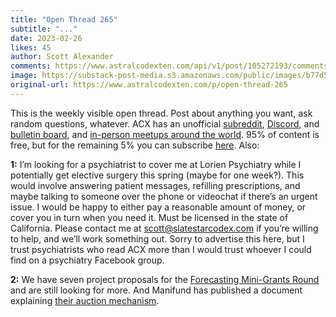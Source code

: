```yaml
---
title: "Open Thread 265"
subtitle: "..."
date: 2023-02-26
likes: 45
author: Scott Alexander
comments: https://www.astralcodexten.com/api/v1/post/105272193/comments?&all_comments=true
image: https://substack-post-media.s3.amazonaws.com/public/images/b77d5ce6-8c9d-4cf3-8384-54e6c3330f6e_255x255.webp
original-url: https://www.astralcodexten.com/p/open-thread-265
---
```

This is the weekly visible open thread. Post about anything you want, ask random questions, whatever. ACX has an unofficial [subreddit](https://www.reddit.com/r/slatestarcodex/), [Discord](https://discord.gg/RTKtdut), and [bulletin board](https://www.datasecretslox.com/index.php), and [in-person meetups around the world](https://www.lesswrong.com/community?filters%5B0%5D=SSC). 95% of content is free, but for the remaining 5% you can subscribe [here](https://astralcodexten.substack.com/subscribe?). Also:

**1:** I’m looking for a psychiatrist to cover me at Lorien Psychiatry while I potentially get elective surgery this spring (maybe for one week?). This would involve answering patient messages, refilling prescriptions, and maybe talking to someone over the phone or videochat if there’s an urgent issue. I would be happy to either pay a reasonable amount of money, or cover you in turn when you need it. Must be licensed in the state of California. Please contact me at scott@slatestarcodex.com if you’re willing to help, and we’ll work something out. Sorry to advertise this here, but I trust psychiatrists who read ACX more than I would trust whoever I could find on a psychiatry Facebook group.

**2:** We have seven project proposals for the [Forecasting Mini-Grants Round](https://astralcodexten.substack.com/p/announcing-forecasting-impact-mini) and are still looking for more. And Manifund has published a document explaining [their auction mechanism](https://manifund.org/about#the-auction-mechanism).
